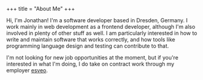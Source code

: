 +++
title = "About Me"
+++

Hi, I'm Jonathan! I'm a software developer based in Dresden, Germany. I work mainly in web development as a frontend developer, although I'm also involved in plenty of other stuff as well. I am particularly interested in how to write and maintain software that works correctly, and how tools like programming language design and testing can contribute to that.

I'm not looking for new job opportunities at the moment, but if you're interested in what I'm doing, I do take on contract work through my employer [esveo](https://www.esveo.com/en/).
